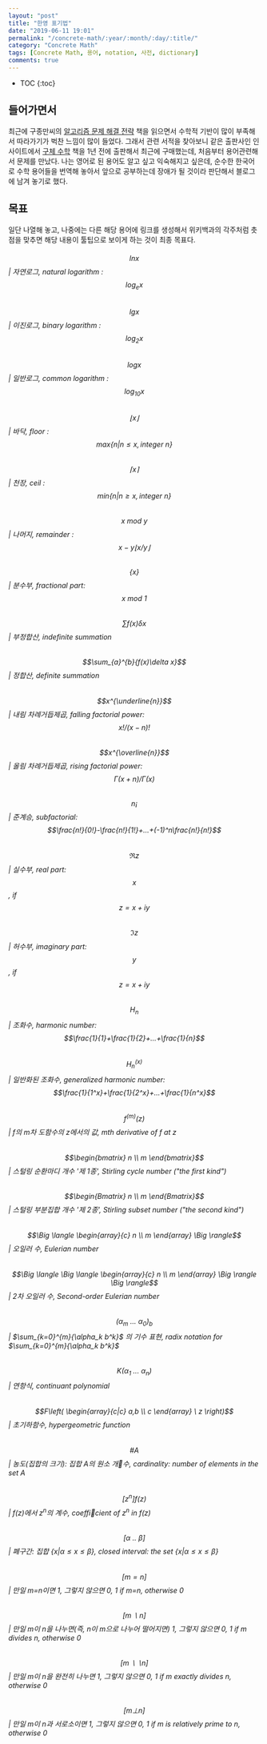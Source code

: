 ```yaml
---
layout: "post"
title: "한영 표기법"
date: "2019-06-11 19:01"
permalink: "/concrete-math/:year/:month/:day/:title/"
category: "Concrete Math"
tags: [Concrete Math, 용어, notation, 사전, dictionary]
comments: true
---
```


* TOC
{:toc}

## 들어가면서
최근에 구종만씨의 [알고리즘 문제 해결 전략](http://www.insightbook.co.kr/book/individual/%EC%95%8C%EA%B3%A0%EB%A6%AC%EC%A6%98-%EB%AC%B8%EC%A0%9C-%ED%95%B4%EA%B2%B0-%EC%A0%84%EB%9E%B5) 책을 읽으면서 수학적 기반이 많이 부족해서 따라가기가 벅찬 느낌이 많이 들었다.
그래서 관련 서적을 찾아보니 같은 출판사인 인사이트에서 [구체 수학](http://www.insightbook.co.kr/12759) 책을 1년 전에 출판해서 최근에 구매했는데, 처음부터 용어관련해서 문제를 만났다. 나는 영어로 된 용어도 알고 싶고 익숙해지고 싶은데, 순수한 한국어로 수학 용어들을 번역해 놓아서 앞으로 공부하는데 장애가 될 것이라 판단해서 블로그에 남겨 놓기로 했다.

## 목표
일단 나열해 놓고, 나중에는 다른 해당 용어에 링크를 생성해서 위키백과의 각주처럼 촛점을 맞추면 해당 내용이 툴팁으로 보이게 하는 것이 최종 목표다.

###### $$ln{x}$$ | 자연로그, natural logarithm : $$log{_ex}$$
###### $$lg{x}$$ | 이진로그, binary logarithm : $$log{_2x}$$
###### $$log{x}$$ | 일반로그, common logarithm : $$log{_{10} x}$$
###### $$\lfloor{x}\rfloor$$ | 바닥, floor : $$max\{n|n \leq x, integer\ n\}$$
###### $$\lceil{x}\rceil$$ | 천장, ceil : $$min\{n|n \geq x, integer\ n\}$$  
###### $$x\ mod\ y$$ | 나머지, remainder : $$x-y\lfloor{x/y}\rfloor$$
###### $$\{x\}$$ | 분수부, fractional part: $$x\ mod\ 1$$
###### $$\sum{f(x)\delta x}$$ | 부정합산, indefinite summation
###### $$\sum_{a}^{b}{f(x)\delta x}$$ | 정합산, definite summation
###### $$x^{\underline{n}}$$ | 내림 차례거듭제곱, falling factorial power: $$x!/(x-n)!$$
###### $$x^{\overline{n}}$$ | 올림 차례거듭제곱, rising factorial power: $$\Gamma(x+n)/\Gamma(x)$$   
###### $$n¡$$ | 준계승, subfactorial: $$\frac{n!}{0!}-\frac{n!}{1!}+...+(-1)^n\frac{n!}{n!}$$
###### $$\Re z$$ | 실수부, real part: $$x$$, if $$z=x+iy$$  
###### $$\Im z$$ | 허수부, imaginary part: $$y$$, if $$z=x+iy$$
###### $$H_n$$ | 조화수, harmonic number: $$\frac{1}{1}+\frac{1}{2}+...+\frac{1}{n}$$
###### $$H_n^{(x)}$$ | 일반화된 조화수, generalized harmonic number: $$\frac{1}{1^x}+\frac{1}{2^x}+...+\frac{1}{n^x}$$
###### $$f^{(m)}(z)$$ | f의 m차 도함수의 z에서의 값, mth derivative of f at z
###### $$\begin{bmatrix} n \\ m \end{bmatrix}$$ | 스털링 순환마디 개수 '제 1종', Stirling cycle number ("the first kind")
###### $$\begin{Bmatrix} n \\ m \end{Bmatrix}$$ | 스털링 부분집합 개수 '제 2종', Stirling subset number ("the second kind")  
###### $$\Big \langle \begin{array}{c} n \\ m \end{array} \Big \rangle$$ | 오일러 수, Eulerian number
###### $$\Big \langle \Big \langle \begin{array}{c} n \\ m \end{array} \Big \rangle \Big \rangle$$ | 2차 오일러 수, Second-order Eulerian number
###### $$(\alpha_m\ ...\ \alpha_0)_{b}$$ | $\sum_{k=0}^{m}{\alpha_k b^k}$ 의 기수 표현, radix notation for $\sum_{k=0}^{m}{\alpha_k b^k}$
###### $$K(\alpha_1\ ...\ \alpha_n)$$ | 연항식, continuant polynomial
###### $$F\left( \begin{array}{c|c} a,b \\ c \end{array} \ z \right)$$ | 초기하함수, hypergeometric function
###### $$\#A$$ | 농도(집합의 크기): 집합 A의 원소 개수, cardinality: number of elements in the set A
###### $$[z^n]f(z)$$ | $f(z)$에서 $z^n$의 계수, coefficient of $z^n$ in $f(z)$
###### $$[\alpha\ ..\ \beta]$$ | 폐구간: 집합 $\{x|\alpha \le x \le \beta\}$, closed interval: the set $\{x|\alpha \le x \le \beta\}$
###### $$[m=n]$$ | 만일 m=n이면 1, 그렇지 않으면 0, 1 if m=n, otherwise 0
###### $$[m\backslash n]$$ | 만일 m이 n을 나누면(즉, n이 m으로 나누어 떨어지면) 1, 그렇지 않으면 0, 1 if m divides n, otherwise 0
###### $$[m\backslash\backslash n]$$ | 만일 m이 n을 완전히 나누면 1, 그렇지 않으면 0, 1 if m exactly divides n, otherwise 0
###### $$[m\bot n]$$ | 만일 m이 n과 서로소이면 1, 그렇지 않으면 0, 1 if m is relatively prime to n, otherwise 0
